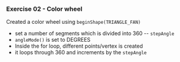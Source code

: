 ### Exercise 02 - Color wheel

Created a color wheel using `beginShape(TRIANGLE_FAN)`
- set a number of segments which is divided into 360 -- `stepAngle`
- `angleMode()` is set to DEGREES
- Inside the for loop, different points/vertex is created
- it loops through 360 and increments by the `stepAngle`

